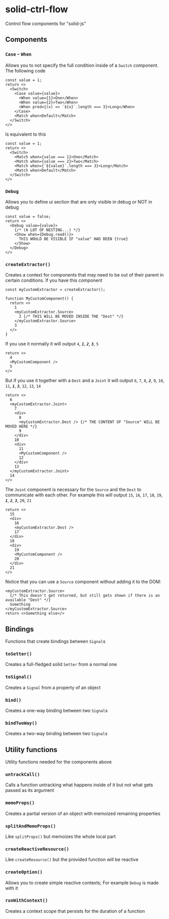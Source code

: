 
# solid-ctrl-flow
Control flow components for "solid-js"

## Components

### `Case` - `When`
Allows you to not specify the full condition inside of a `Switch` component.
The following code
```tsx
const value = 1;
return <>
  <Switch>
    <Case value={value}>
      <When value={1}>One</When>
      <When value={2}>Two</When>
      <When pred={(x) => `${x}`.length === 3}>Long</When>
    </Case>
    <Match when>Default</Match>
  </Switch>
</>
```
Is equivalent to this
```tsx
const value = 1;
return <>
  <Switch>
    <Match when={value === 1}>One</Match>
    <Match when={value === 2}>Two</Match>
    <Match when={`${value}`.length === 3}>Long</Match>
    <Match when>Default</Match>
  </Switch>
</>
```

### `Debug`
Allows you to define ui section that are only visible in debug or NOT in debug
```tsx
const value = false;
return <>
  <Debug value={value}>
    {/* (A LOT OF NESTING...) */}
    <Show when={Debug.read()}>
      THIS WOULD BE VISIBLE IF "value" HAD BEEN {true}
    </Show>
  </Debug>
</>
```

### `createExtractor()`
Creates a context for components that may need to be out of their parent in certain conditions.
If you have this component
```tsx
const myCustomExtractor = createExtractor();

function MyCustomComponent() {
  return <>
    1
    <myCustomExtractor.Source>
      2 {/* THIS WILL BE MOVED INSIDE THE "Dest" */}
    </myCustomExtractor.Source>
    3
  </>
}
```
If you use it normally it will output `4`, ***`1`***, ***`2`***, ***`3`***, `5`
```tsx
return <>
  4
  <MyCustomComponent />
  5
</>
```
But if you use it together with a `Dest` and a `Joint` it will output `6`, `7`, `8`, ***`2`***, `9`, `10`, `11`, ***`1`***, ***`3`***, `12`, `13`, `14`
```tsx
return <>
  6
  <myCustomExtractor.Joint>
    7
    <div>
      8
      <myCustomExtractor.Dest /> {/* THE CONTENT OF "Source" WILL BE MOVED HERE */}
      9
    </div>
    10
    <div>
      11
      <MyCustomComponent />
      12
    </div>
    13
  </myCustomExtractor.Joint>
  14
</>
```
The `Joint` component is necessary for the `Source` and the `Dest` to communicate with each other.
For example this will output `15`, `16`, `17`, `18`, `19`, ***`1`***, ***`2`***, ***`3`***, `20`, `21`
```tsx
return <>
  15
  <div>
    16
    <myCustomExtractor.Dest />
    17
  </div>
  18
  <div>
    19
    <MyCustomComponent />
    20
  </div>
  21
</>
```
Notice that you can use a `Source` component without adding it to the DOM:
```tsx
<myCustomExtractor.Source>
  {/* This doesn't get returned, but still gets shown if there is an available "Dest" */}
  Something
</myCustomExtractor.Source>
return <>Something else</>
```

## Bindings
Functions that create bindings between `Signal`s

### `toSetter()`
Creates a full-fledged solid `Setter` from a normal one

### `toSignal()`
Creates a `Signal` from a property of an object

### `bind()`
Creates a one-way binding between two `Signal`s

### `bindTwoWay()`
Creates a two-way binding between two `Signal`s


## Utility functions
Utility functions needed for the components above

### `untrackCall()`
Calls a function untracking what happens inside of it but not what gets passed as its argument

### `memoProps()`
Creates a partial version of an object with memoized remaining properties

### `splitAndMemoProps()`
Like `splitProps()` but memoizes the whole local part

### `createReactiveResource()`
Like `createResource()` but the provided function will be reactive

### `createOption()`
Allows you to create simple reactive contexts; For example `Debug` is made with it

### `runWithContext()`
Creates a context scope that persists for the duration of a function